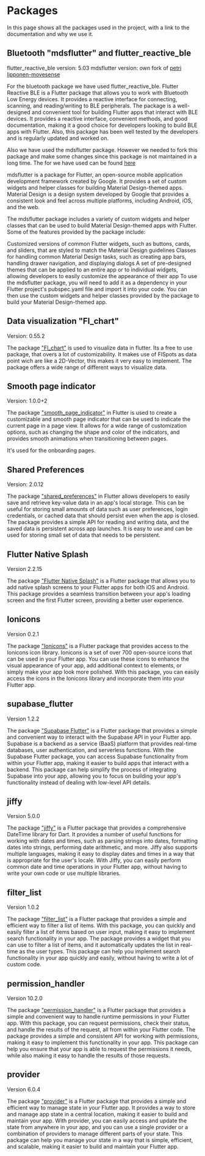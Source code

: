 # Packages

In this page shows all the packages used in the project, with a link to the documentation and why we
use it.

## Bluetooth "mdsflutter" and flutter_reactive_ble

flutter_reactive_ble version: 5.03 mdsflutter version: own fork
of [petri lipponen-movesense](https://github.com/petri-lipponen-movesense/mdsflutter)

For the bluetooth package we have used flutter_reactive_ble. Flutter Reactive BLE is a Flutter
package that allows you to work with Bluetooth Low Energy devices. It provides a reactive interface
for connecting, scanning, and reading/writing to BLE peripherals. The package is a well-designed and convenient
tool for building Flutter apps that interact with BLE devices. It provides a reactive interface,
convenient methods, and good documentation, making it a good choice for developers looking to build
BLE apps with Flutter. Also, this package has been well tested by the developers and is regularly updated and worked on.

Also we have used the mdsflutter package. However we needed to fork this package and make some
changes since this package is not maintained in a long time. The for we have used can be
found [here](https://github.com/Berkanozc/mdsflutter)

mdsflutter is a package for Flutter, an open-source mobile application development framework created
by Google. It provides a set of custom widgets and helper classes for building Material
Design-themed apps. Material Design is a design system developed by Google that provides a
consistent look and feel across multiple platforms, including Android, iOS, and the web.

The mdsflutter package includes a variety of custom widgets and helper classes that can be used to
build Material Design-themed apps with Flutter. Some of the features provided by the package
include:

Customized versions of common Flutter widgets, such as buttons, cards, and sliders, that are styled
to match the Material Design guidelines Classes for handling common Material Design tasks, such as
creating app bars, handling drawer navigation, and displaying dialogs A set of pre-designed themes
that can be applied to an entire app or to individual widgets, allowing developers to easily
customize the appearance of their app To use the mdsflutter package, you will need to add it as a
dependency in your Flutter project's pubspec.yaml file and import it into your code. You can then
use the custom widgets and helper classes provided by the package to build your Material
Design-themed app.

## Data visualization "Fl_chart"

Version: 0.55.2

The package ["Fl_chart"](https://pub.dev/packages/fl_chart) is used to visualize data in flutter. Its a free to
use package, that overs a lot of customizability. It makes use of FlSpots as data point wich are
like a 2D-Vector, this makes it very easy to implement. The package offers a wide range of different
ways to visualize data. 

## Smooth page indicator

Version: 1.0.0+2

The package ["smooth_page_indicator"](https://pub.dev/packages/smooth_page_indicator) in Flutter is used to create a customizable and smooth page indicator that can be used to indicate the current page in a page view. It allows for a wide range of customization options, such as changing the shape and color of the indicators, and provides smooth animations when transitioning between pages.

It's used for the onboarding pages.

## Shared Preferences

Version: 2.0.12

The package ["shared_preferences"](https://pub.dev/packages/shared_preferences) in Flutter allows developers to easily save and retrieve key-value data in an app's local storage. This can be useful for storing small amounts of data such as user preferences, login credentials, or cached data that should persist even when the app is closed. The package provides a simple API for reading and writing data, and the saved data is persistent across app launches. It is easy to use and can be used for storing small set of data that needs to be persistent.

## Flutter Native Splash

Version 2.2.15

The package ["Flutter Native Splash"](https://pub.dev/packages/flutter_native_splash) is a Flutter package that allows you to add native splash screens to your Flutter apps for both iOS and Android. This package provides a seamless transition between your app's loading screen and the first Flutter screen, providing a better user experience.

## Ionicons

Version 0.2.1

The package ["Ionicons"](https://pub.dev/packages/ionicons) is a Flutter package that provides access to the Ionicons icon library. Ionicons is a set of over 700 open-source icons that can be used in your Flutter app. You can use these icons to enhance the visual appearance of your app, add additional context to elements, or simply make your app look more polished. With this package, you can easily access the icons in the Ionicons library and incorporate them into your Flutter app.

## supabase_flutter

Version 1.2.2

The package ["Supabase Flutter"](https://pub.dev/packages/supabase_flutter) is a Flutter package that provides a simple and convenient way to interact with the Supabase API in your Flutter app. Supabase is a backend as a service (BaaS) platform that provides real-time databases, user authentication, and serverless functions. With the Supabase Flutter package, you can access Supabase functionality from within your Flutter app, making it easier to build apps that interact with a backend. This package can help simplify the process of integrating Supabase into your app, allowing you to focus on building your app's functionality instead of dealing with low-level API details.

## jiffy

Version 5.0.0

The package ["jiffy"](https://pub.dev/packages/jiffy) is a Flutter package that provides a comprehensive DateTime library for Dart. It provides a number of useful functions for working with dates and times, such as parsing strings into dates, formatting dates into strings, performing date arithmetic, and more. Jiffy also supports multiple languages, making it easy to display dates and times in a way that is appropriate for the user's locale. With Jiffy, you can easily perform common date and time operations in your Flutter app, without having to write your own code or use multiple libraries.

## filter_list

Version 1.0.2

The package ["filter_list"](https://pub.dev/packages/filter_list) is a Flutter package that provides a simple and efficient way to filter a list of items. With this package, you can quickly and easily filter a list of items based on user input, making it easy to implement search functionality in your app. The package provides a widget that you can use to filter a list of items, and it automatically updates the list in real-time as the user types. This package can help you implement search functionality in your app quickly and easily, without having to write a lot of custom code.

## permission_handler

Version 10.2.0

The package ["permission_handler"](https://pub.dev/packages/permission_handler) is a Flutter package that provides a simple and convenient way to handle runtime permissions in your Flutter app. With this package, you can request permissions, check their status, and handle the results of the request, all from within your Flutter code. The package provides a simple and consistent API for working with permissions, making it easy to implement this functionality in your app. This package can help you ensure that your app is able to request the permissions it needs, while also making it easy to handle the results of those requests.

## provider

Version 6.0.4

The package ["provider"](https://pub.dev/packages/provider) is a Flutter package that provides a simple and efficient way to manage state in your Flutter app. It provides a way to store and manage app state in a central location, making it easier to build and maintain your app. With provider, you can easily access and update the state from anywhere in your app, and you can use a single provider or a combination of providers to manage different parts of your state. This package can help you manage your state in a way that is simple, efficient, and scalable, making it easier to build and maintain your Flutter app.